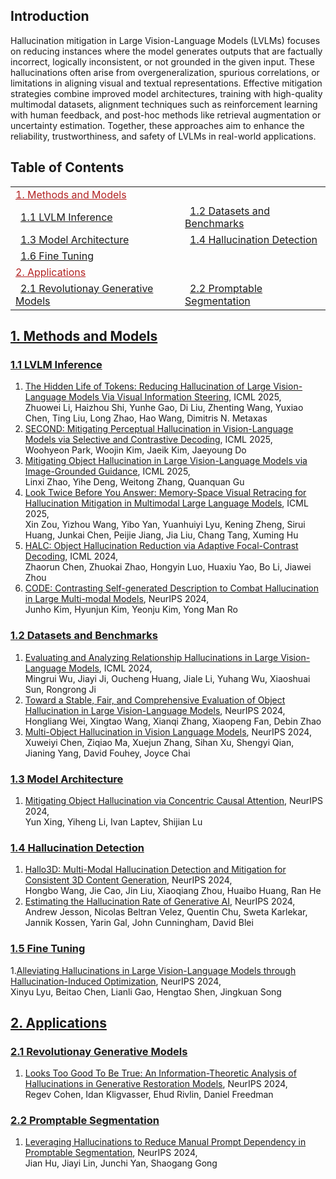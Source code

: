 ## Introduction

Hallucination mitigation in Large Vision-Language Models (LVLMs) focuses on reducing instances where the model generates outputs that are factually incorrect, logically inconsistent, or not grounded in the given input. These hallucinations often arise from overgeneralization, spurious correlations, or limitations in aligning visual and textual representations. Effective mitigation strategies combine improved model architectures, training with high-quality multimodal datasets, alignment techniques such as reinforcement learning with human feedback, and post-hoc methods like retrieval augmentation or uncertainty estimation. Together, these approaches aim to enhance the reliability, trustworthiness, and safety of LVLMs in real-world applications.

## Table of Contents

<table>
<tr><td colspan="2"><a href="#1-methods-and-models" style="color:#B22222">1. Methods and Models</a></td></tr>
<tr>
  <td>&ensp;<a href="#11-lvlm-inference">1.1 LVLM Inference</a></td>
  <td>&ensp;<a href="#12-datasets-and-benchmarks">1.2 Datasets and Benchmarks</a></td>
</tr>
<tr>
  <td>&ensp;<a href="#13-model-architechture">1.3 Model Architecture</a></td>
  <td>&ensp;<a href="#14-hallucination-detection">1.4 Hallucination Detection</a></td>
</tr>
<tr>
  <!-- <td>&ensp;<a href="#15-revolutionary-generation-models">1.5 Revolutionay Generative Models</a></td> -->
  <td>&ensp;<a href="#15-fine-tuning">1.6 Fine Tuning</a></td>
</tr>

<tr><td colspan="2"><a href="#2-applications" style="color:#B22222">2. Applications</a></td></tr>
<tr>
  <td>&ensp;<a href="#21-revolutionary-generation-models">2.1 Revolutionay Generative Models</a></td>
  <td>&ensp;<a href="#22-revolutionary-generation-models">2.2 Promptable Segmentation</a></td>
</tr>
</table>


## [1. Methods and Models](#content)
### [1.1 LVLM Inference](#content)
1. [The Hidden Life of Tokens: Reducing Hallucination of Large Vision-Language Models Via Visual Information Steering](https://arxiv.org/abs/2502.03628), ICML 2025, \
Zhuowei Li, Haizhou Shi, Yunhe Gao, Di Liu, Zhenting Wang, Yuxiao Chen, Ting Liu, Long Zhao, Hao Wang, Dimitris N. Metaxas
1. [SECOND: Mitigating Perceptual Hallucination in Vision-Language Models via Selective and Contrastive Decoding](https://arxiv.org/abs/2506.08391), ICML 2025, \
Woohyeon Park, Woojin Kim, Jaeik Kim, Jaeyoung Do
1. [Mitigating Object Hallucination in Large Vision-Language Models via Image-Grounded Guidance](https://arxiv.org/abs/2402.08680), ICML 2025, \
Linxi Zhao, Yihe Deng, Weitong Zhang, Quanquan Gu
1. [Look Twice Before You Answer: Memory-Space Visual Retracing for Hallucination Mitigation in Multimodal Large Language Models](https://arxiv.org/abs/2410.03577), ICML 2025, \
Xin Zou, Yizhou Wang, Yibo Yan, Yuanhuiyi Lyu, Kening Zheng, Sirui Huang, Junkai Chen, Peijie Jiang, Jia Liu, Chang Tang, Xuming Hu
1. [HALC: Object Hallucination Reduction via Adaptive Focal-Contrast Decoding](https://arxiv.org/abs/2403.00425), ICML 2024, \
Zhaorun Chen, Zhuokai Zhao, Hongyin Luo, Huaxiu Yao, Bo Li, Jiawei Zhou
1. [CODE: Contrasting Self-generated Description to Combat Hallucination in Large Multi-modal Models](https://arxiv.org/abs/2406.01920), NeurIPS 2024, \
Junho Kim, Hyunjun Kim, Yeonju Kim, Yong Man Ro


### [1.2 Datasets and Benchmarks](#content)
1. [Evaluating and Analyzing Relationship Hallucinations in Large Vision-Language Models](https://arxiv.org/abs/2406.16449), ICML 2024, \
Mingrui Wu, Jiayi Ji, Oucheng Huang, Jiale Li, Yuhang Wu, Xiaoshuai Sun, Rongrong Ji
1. [Toward a Stable, Fair, and Comprehensive Evaluation of Object Hallucination in Large Vision-Language Models](https://nips.cc/virtual/2024/poster/93023), NeurIPS 2024, \
Hongliang Wei, Xingtao Wang, Xianqi Zhang, Xiaopeng Fan, Debin Zhao
1. [Multi-Object Hallucination in Vision Language Models](https://nips.cc/virtual/2024/poster/95666), NeurIPS 2024, \
Xuweiyi Chen, Ziqiao Ma, Xuejun Zhang, Sihan Xu, Shengyi Qian, Jianing Yang, David Fouhey, Joyce Chai

### [1.3 Model Architecture](#content)
1. [Mitigating Object Hallucination via Concentric Causal Attention](https://arxiv.org/abs/2410.15926), NeurIPS 2024, \
Yun Xing, Yiheng Li, Ivan Laptev, Shijian Lu

### [1.4 Hallucination Detection](#content)
1. [Hallo3D: Multi-Modal Hallucination Detection and Mitigation for Consistent 3D Content Generation](https://proceedings.neurips.cc/paper_files/paper/2024/hash/d75660d6eb0ce31360c768fef85301dd-Abstract-Conference.html), NeurIPS 2024, \
Hongbo Wang, Jie Cao, Jin Liu, Xiaoqiang Zhou, Huaibo Huang, Ran He
1. [Estimating the Hallucination Rate of Generative AI](https://nips.cc/virtual/2024/poster/95553), NeurIPS 2024, \
Andrew Jesson, Nicolas Beltran Velez, Quentin Chu, Sweta Karlekar, Jannik Kossen, Yarin Gal, John Cunningham, David Blei


### [1.5 Fine Tuning](#content)
1.[Alleviating Hallucinations in Large Vision-Language Models through Hallucination-Induced Optimization](https://nips.cc/virtual/2024/poster/95118), NeurIPS 2024, \
Xinyu Lyu, Beitao Chen, Lianli Gao, Hengtao Shen, Jingkuan Song


## [2. Applications](#content)
### [2.1 Revolutionay Generative Models](#content)
1. [Looks Too Good To Be True: An Information-Theoretic Analysis of Hallucinations in Generative Restoration Models](https://arxiv.org/abs/2405.16475), NeurIPS 2024, \
Regev Cohen, Idan Kligvasser, Ehud Rivlin, Daniel Freedman

### [2.2 Promptable Segmentation](#content)
1. [Leveraging Hallucinations to Reduce Manual Prompt Dependency in Promptable Segmentation](https://nips.cc/virtual/2024/poster/96318), NeurIPS 2024, \
Jian Hu, Jiayi Lin, Junchi Yan, Shaogang Gong